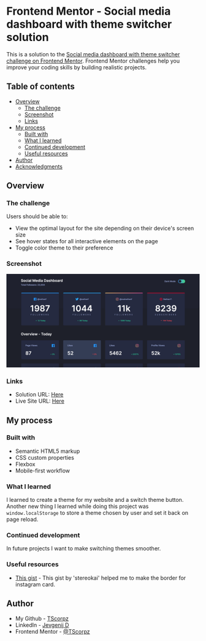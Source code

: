 # Frontend Mentor - Social media dashboard with theme switcher solution

This is a solution to the [Social media dashboard with theme switcher challenge on Frontend Mentor](https://www.frontendmentor.io/challenges/social-media-dashboard-with-theme-switcher-6oY8ozp_H). Frontend Mentor challenges help you improve your coding skills by building realistic projects. 

## Table of contents

- [Overview](#overview)
  - [The challenge](#the-challenge)
  - [Screenshot](#screenshot)
  - [Links](#links)
- [My process](#my-process)
  - [Built with](#built-with)
  - [What I learned](#what-i-learned)
  - [Continued development](#continued-development)
  - [Useful resources](#useful-resources)
- [Author](#author)
- [Acknowledgments](#acknowledgments)

## Overview

### The challenge

Users should be able to:

- View the optimal layout for the site depending on their device's screen size
- See hover states for all interactive elements on the page
- Toggle color theme to their preference

### Screenshot

![](screenshots/screenshot.png)

### Links

- Solution URL: [Here](https://www.frontendmentor.io/solutions/social-media-dashboard-with-theme-switcher-b8vK7PWoj)
- Live Site URL: [Here](https://tscorpz.github.io/social-media-dashboard-with-theme-switcher-master/)

## My process

### Built with

- Semantic HTML5 markup
- CSS custom properties
- Flexbox
- Mobile-first workflow

### What I learned

I learned to create a theme for my website and a switch theme button.
Another new thing I learned while doing this project was `window.localStorage` to store a theme chosen by user and set it back on page reload.

### Continued development

In future projects I want to make switching themes smoother.

### Useful resources

- [This gist](https://gist.github.com/stereokai/36dc0095b9d24ce93b045e2ddc60d7a0) - This gist by 'stereokai' helped me to make the border for instagram card.

## Author

- My Github - [TScorpz](https://github.com/TScorpz)
- LinkedIn - [Jevgenij D](https://www.linkedin.com/in/jevgenij-dachno-5403b696/)
- Frontend Mentor - [@TScorpz](https://www.frontendmentor.io/profile/TScorpz)
